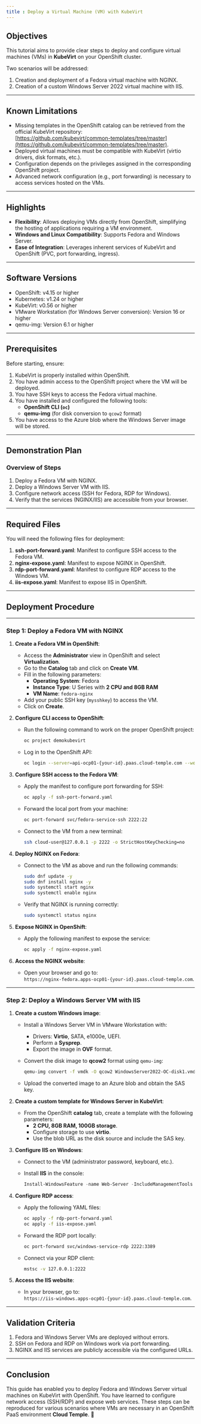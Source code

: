 ```yaml
---
title : Deploy a Virtual Machine (VM) with KubeVirt
---
```


## Objectives

This tutorial aims to provide clear steps to deploy and configure virtual machines (VMs) in **KubeVirt** on your OpenShift cluster. 

Two scenarios will be addressed:

1. Creation and deployment of a Fedora virtual machine with NGINX.
2. Creation of a custom Windows Server 2022 virtual machine with IIS.

---

## Known Limitations

- Missing templates in the OpenShift catalog can be retrieved from the official KubeVirt repository:  
  [https://github.com/kubevirt/common-templates/tree/master](https://github.com/kubevirt/common-templates/tree/master).  
- Deployed virtual machines must be compatible with KubeVirt (virtio drivers, disk formats, etc.).
- Configuration depends on the privileges assigned in the corresponding OpenShift project.
- Advanced network configuration (e.g., port forwarding) is necessary to access services hosted on the VMs.

---

## Highlights

- **Flexibility**: Allows deploying VMs directly from OpenShift, simplifying the hosting of applications requiring a VM environment.  
- **Windows and Linux Compatibility**: Supports Fedora and Windows Server.  
- **Ease of Integration**: Leverages inherent services of KubeVirt and OpenShift (PVC, port forwarding, ingress).  

---

## Software Versions

- OpenShift: v4.15 or higher  
- Kubernetes: v1.24 or higher  
- KubeVirt: v0.56 or higher  
- VMware Workstation (for Windows Server conversion): Version 16 or higher  
- qemu-img: Version 6.1 or higher  

---

## Prerequisites

Before starting, ensure:

1. KubeVirt is properly installed within OpenShift.  
2. You have admin access to the OpenShift project where the VM will be deployed.  
3. You have SSH keys to access the Fedora virtual machine.
4. You have installed and configured the following tools:  
   - **OpenShift CLI (`oc`)**  
   - **qemu-img** (for disk conversion to `qcow2` format)  
5. You have access to the Azure blob where the Windows Server image will be stored.  

---

## Demonstration Plan

### Overview of Steps

1. Deploy a Fedora VM with NGINX.  
2. Deploy a Windows Server VM with IIS.  
3. Configure network access (SSH for Fedora, RDP for Windows).  
4. Verify that the services (NGINX/IIS) are accessible from your browser.  

---

## Required Files

You will need the following files for deployment:

1. **ssh-port-forward.yaml**: Manifest to configure SSH access to the Fedora VM.  
2. **nginx-expose.yaml**: Manifest to expose NGINX in OpenShift.  
3. **rdp-port-forward.yaml**: Manifest to configure RDP access to the Windows VM.  
4. **iis-expose.yaml**: Manifest to expose IIS in OpenShift.  

---

## Deployment Procedure

---

### Step 1: Deploy a Fedora VM with NGINX

1. **Create a Fedora VM in OpenShift**:  

   - Access the **Administrator** view in OpenShift and select **Virtualization**.
   - Go to the **Catalog** tab and click on **Create VM**.
   - Fill in the following parameters:  
     - **Operating System**: Fedora  
     - **Instance Type**: U Series with **2 CPU and 8GB RAM**  
     - **VM Name**: `fedora-nginx`  
   - Add your public SSH key (`mysshkey`) to access the VM.
   - Click on **Create**.  

2. **Configure CLI access to OpenShift**:  

   - Run the following command to work on the proper OpenShift project:  

     ```bash
     oc project demokubevirt
     ```

   - Log in to the OpenShift API:  

     ```bash
     oc login --server=api-ocp01-{your-id}.paas.cloud-temple.com --web
     ```

3. **Configure SSH access to the Fedora VM**:  

   - Apply the manifest to configure port forwarding for SSH:  

     ```bash
     oc apply -f ssh-port-forward.yaml
     ```

   - Forward the local port from your machine:  

     ```bash
     oc port-forward svc/fedora-service-ssh 2222:22
     ```

   - Connect to the VM from a new terminal:  

     ```bash
     ssh cloud-user@127.0.0.1 -p 2222 -o StrictHostKeyChecking=no
     ```

4. **Deploy NGINX on Fedora**:

   - Connect to the VM as above and run the following commands:  

     ```bash
     sudo dnf update -y 
     sudo dnf install nginx -y
     sudo systemctl start nginx
     sudo systemctl enable nginx
     ```

   - Verify that NGINX is running correctly:  

     ```bash
     sudo systemctl status nginx
     ```

5. **Expose NGINX in OpenShift**:  

   - Apply the following manifest to expose the service:  

     ```bash
     oc apply -f nginx-expose.yaml
     ```

6. **Access the NGINX website**:  

   - Open your browser and go to:  
     `https://nginx-fedora.apps-ocp01-{your-id}.paas.cloud-temple.com`.

---

### Step 2: Deploy a Windows Server VM with IIS

1. **Create a custom Windows image**:  

   - Install a Windows Server VM in VMware Workstation with:  
     - Drivers: **Virtio**, SATA, e1000e, UEFI.  
     - Perform a **Sysprep**.
     - Export the image in **OVF** format.  

   - Convert the disk image to **qcow2** format using `qemu-img`:  

     ```bash
     qemu-img convert -f vmdk -O qcow2 WindowsServer2022-OC-disk1.vmdk output.qcow2
     ```

   - Upload the converted image to an Azure blob and obtain the SAS key.  

2. **Create a custom template for Windows Server in KubeVirt**:  

   - From the OpenShift **catalog** tab, create a template with the following parameters:  
     - **2 CPU, 8GB RAM, 100GB storage**.  
     - Configure storage to use **virtio**.  
     - Use the blob URL as the disk source and include the SAS key.  

3. **Configure IIS on Windows**:  

   - Connect to the VM (administrator password, keyboard, etc.).
   - Install **IIS** in the console:  

     ```powershell
     Install-WindowsFeature -name Web-Server -IncludeManagementTools
     ```

4. **Configure RDP access**:  

   - Apply the following YAML files:  

     ```bash
     oc apply -f rdp-port-forward.yaml
     oc apply -f iis-expose.yaml
     ```

   - Forward the RDP port locally:  

     ```bash
     oc port-forward svc/windows-service-rdp 2222:3389
     ```

   - Connect via your RDP client:  

     ```bash
     mstsc -v 127.0.0.1:2222
     ```

5. **Access the IIS website**:  

   - In your browser, go to:  
     `https://iis-windows.apps-ocp01-{your-id}.paas.cloud-temple.com`.

---

## Validation Criteria

1. Fedora and Windows Server VMs are deployed without errors.  
2. SSH on Fedora and RDP on Windows work via port forwarding.  
3. NGINX and IIS services are publicly accessible via the configured URLs.  

---

## Conclusion

This guide has enabled you to deploy Fedora and Windows Server virtual machines on KubeVirt with OpenShift. You have learned to configure network access (SSH/RDP) and expose web services. These steps can be reproduced for various scenarios where VMs are necessary in an OpenShift PaaS environment **Cloud Temple**. 🚀